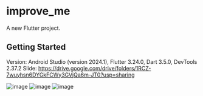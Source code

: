 # improve_me

A new Flutter project.

## Getting Started

Version: Android Studio (version 2024.1), Flutter 3.24.0, Dart 3.5.0, DevTools 2.37.2
Slide: https://drive.google.com/drive/folders/1RCZ-7wuyhsn6DYGkFCWy3GVjQa6m-JT0?usp=sharing

![image](https://github.com/user-attachments/assets/aa73c5cb-7344-4d49-b5f2-c1dc6e35f887)
![image](https://github.com/user-attachments/assets/67565608-bb7e-45ae-9b09-056afa4307c9)
![image](https://github.com/user-attachments/assets/b822cb84-8a3b-49dc-af45-9f46288097e6)

